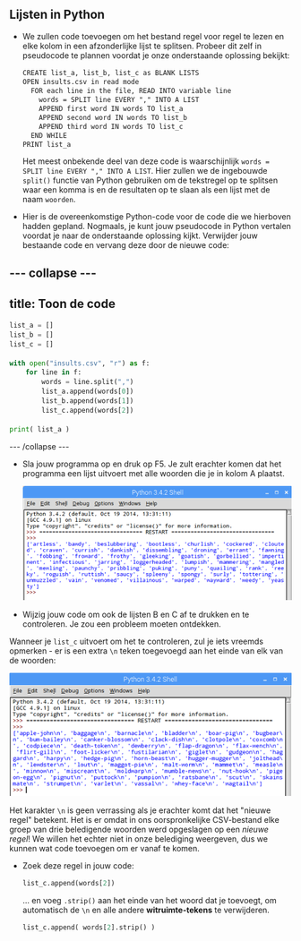 ## Lijsten in Python

- We zullen code toevoegen om het bestand regel voor regel te lezen en elke kolom in een afzonderlijke lijst te splitsen. Probeer dit zelf in pseudocode te plannen voordat je onze onderstaande oplossing bekijkt:

  ```
  CREATE list_a, list_b, list_c as BLANK LISTS
  OPEN insults.csv in read mode
    FOR each line in the file, READ INTO variable line
      words = SPLIT line EVERY "," INTO A LIST
      APPEND first word IN words TO list_a
      APPEND second word IN words TO list_b
      APPEND third word IN words TO list_c
    END WHILE
  PRINT list_a
  ```

  Het meest onbekende deel van deze code is waarschijnlijk `words = SPLIT line EVERY "," INTO A LIST`. Hier zullen we de ingebouwde `split()` functie van Python gebruiken om de tekstregel op te splitsen waar een komma is en de resultaten op te slaan als een lijst met de naam `woorden`.

- Hier is de overeenkomstige Python-code voor de code die we hierboven hadden gepland. Nogmaals, je kunt jouw pseudocode in Python vertalen voordat je naar de onderstaande oplossing kijkt. Verwijder jouw bestaande code en vervang deze door de nieuwe code:

--- collapse ---
---
title: Toon de code
---

  ```python
  list_a = []
  list_b = []
  list_c = []

  with open("insults.csv", "r") as f:
      for line in f:
          words = line.split(",")
          list_a.append(words[0])
          list_b.append(words[1])
          list_c.append(words[2])

  print( list_a )


  ```

--- /collapse ---

- Sla jouw programma op en druk op F5. Je zult erachter komen dat het programma een lijst uitvoert met alle woorden die je in kolom A plaatst.

  ![Lijst afdrukken A](images/output-a.png)

- Wijzig jouw code om ook de lijsten B en C af te drukken en te controleren. Je zou een probleem moeten ontdekken.

Wanneer je `list_c` uitvoert om het te controleren, zul je iets vreemds opmerken - er is een extra `\n` teken toegevoegd aan het einde van elk van de woorden:

  ![Lijst afdrukken C](images/output-c.png)

  Het karakter `\n` is geen verrassing als je erachter komt dat het "nieuwe regel" betekent. Het is er omdat in ons oorspronkelijke CSV-bestand elke groep van drie beledigende woorden werd opgeslagen op een *nieuwe regel*! We willen het echter niet in onze belediging weergeven, dus we kunnen wat code toevoegen om er vanaf te komen.

- Zoek deze regel in jouw code:

  ```python
  list_c.append(words[2])
  ```

  ... en voeg `.strip()` aan het einde van het woord dat je toevoegt, om automatisch de `\n` en alle andere **witruimte-tekens** te verwijderen.

  ```python
  list_c.append( words[2].strip() )
  ```

